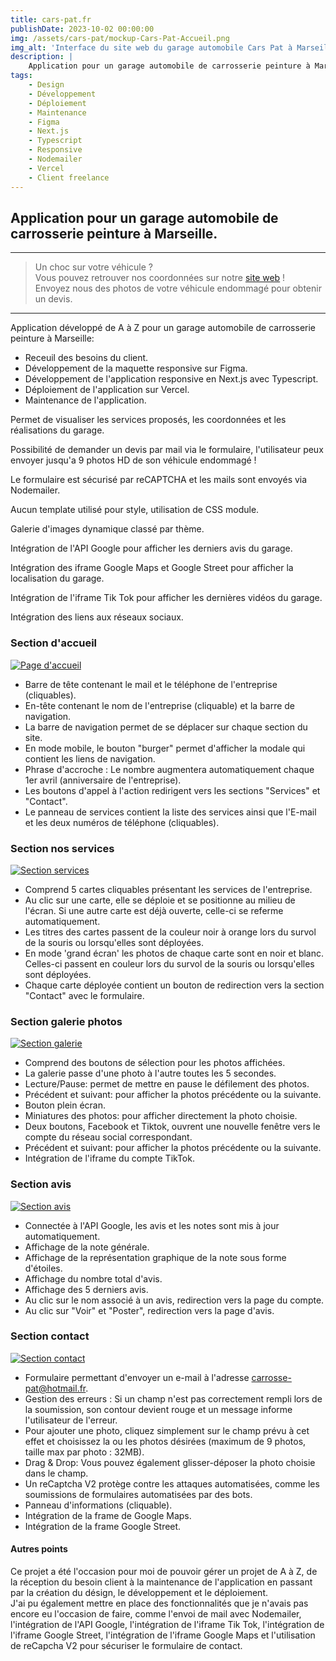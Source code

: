 ```yaml
---
title: cars-pat.fr
publishDate: 2023-10-02 00:00:00
img: /assets/cars-pat/mockup-Cars-Pat-Accueil.png
img_alt: 'Interface du site web du garage automobile Cars Pat à Marseille, spécialisé en carrosserie et peinture'
description: |
    Application pour un garage automobile de carrosserie peinture à Marseille.
tags:
    - Design
    - Développement
    - Déploiement
    - Maintenance
    - Figma
    - Next.js
    - Typescript
    - Responsive
    - Nodemailer
    - Vercel
    - Client freelance
---
```


## Application pour un garage automobile de carrosserie peinture à Marseille.

---

> Un choc sur votre véhicule ?<br>
> Vous pouvez retrouver nos coordonnées sur notre <a href="https://www.cars-pat.fr/" target="_blank">site web</a> !<br>
> Envoyez nous des photos de votre véhicule endommagé pour obtenir un devis.

---

<p>Application développé de A à Z pour un garage automobile de carrosserie peinture à Marseille: </p>
<ul>
  <li>Receuil des besoins du client.</li>
  <li>Développement de la maquette responsive sur Figma.</li>
  <li>Développement de l'application responsive en Next.js avec Typescript.</li>
  <li>Déploiement de l'application sur Vercel.</li>
  <li>Maintenance de l'application.</li>
</ul>

<p>Permet de visualiser les services proposés, les coordonnées et les réalisations du garage.</p>
<p>Possibilité de demander un devis par mail via le formulaire, l'utilisateur peux envoyer jusqu'a 9 photos HD de son véhicule endommagé !</p>
<p>Le formulaire est sécurisé par reCAPTCHA et les mails sont envoyés via Nodemailer.</p>
<p>Aucun template utilisé pour style, utilisation de CSS module.</p>
<p>Galerie d'images dynamique classé par thème.</p>
<p>Intégration de l'API Google pour afficher les derniers avis du garage.</p> 
<p>Intégration des iframe Google Maps et Google Street pour afficher la localisation du garage.</p>
<p> Intégration de l'iframe Tik Tok pour afficher les dernières vidéos du garage.</p>
<p> Intégration des liens aux réseaux sociaux.</p>

### Section d'accueil

<a href="https://www.cars-pat.fr/#accueil" target="\_blank">
  <img src="/assets/cars-pat/mockup-Cars-Pat-Accueil.png" alt="Page d'accueil"/>
</a>

-   Barre de tête contenant le mail et le téléphone de l'entreprise (cliquables).
-   En-tête contenant le nom de l'entreprise (cliquable) et la barre de navigation.
-   La barre de navigation permet de se déplacer sur chaque section du site.
-   En mode mobile, le bouton "burger" permet d'afficher la modale qui contient les liens de navigation.
-   Phrase d'accroche : Le nombre augmentera automatiquement chaque 1er avril (anniversaire de l'entreprise).
-   Les boutons d'appel à l'action redirigent vers les sections "Services" et "Contact".
-   Le panneau de services contient la liste des services ainsi que l'E-mail et les deux numéros de téléphone (cliquables).

### Section nos services

<a href="https://www.cars-pat.fr/#services" target="\_blank">
  <img src="/assets/cars-pat/mockup-Cars-Pat-Services.png" alt="Section services"/>
</a>

-   Comprend 5 cartes cliquables présentant les services de l'entreprise.
-   Au clic sur une carte, elle se déploie et se positionne au milieu de l'écran. Si une autre carte est déjà ouverte, celle-ci se referme automatiquement.
-   Les titres des cartes passent de la couleur noir à orange lors du survol de la souris ou lorsqu'elles sont déployées.
-   En mode 'grand écran' les photos de chaque carte sont en noir et blanc. Celles-ci passent en couleur lors du survol de la souris ou lorsqu'elles sont déployées.
-   Chaque carte déployée contient un bouton de redirection vers la section "Contact" avec le formulaire.

### Section galerie photos

<a href="https://www.cars-pat.fr/#gallery" target="\_blank">
  <img src="/assets/cars-pat/mockup-Cars-Pat-Gallery.png" alt="Section galerie"/>
</a>

-   Comprend des boutons de sélection pour les photos affichées.
-   La galerie passe d'une photo à l'autre toutes les 5 secondes.
-   Lecture/Pause: permet de mettre en pause le défilement des photos.
-   Précédent et suivant: pour afficher la photos précédente ou la suivante.
-   Bouton plein écran.
-   Miniatures des photos: pour afficher directement la photo choisie.
-   Deux boutons, Facebook et Tiktok, ouvrent une nouvelle fenêtre vers le compte du réseau social correspondant.
-   Précédent et suivant: pour afficher la photos précédente ou la suivante.
-   Intégration de l'iframe du compte TikTok.

### Section avis

<a href="https://www.cars-pat.fr/#avis" target="\_blank">
  <img src="/assets/cars-pat/mockup-Cars-Pat-Avis.png" alt="Section avis"/>
</a>

-   Connectée à l'API Google, les avis et les notes sont mis à jour automatiquement.
-   Affichage de la note générale.
-   Affichage de la représentation graphique de la note sous forme d'étoiles.
-   Affichage du nombre total d'avis.
-   Affichage des 5 derniers avis.
-   Au clic sur le nom associé à un avis, redirection vers la page du compte.
-   Au clic sur "Voir" et "Poster", redirection vers la page d'avis.

### Section contact

<a href="https://www.cars-pat.fr/#contact" target="\_blank">
  <img src="/assets/cars-pat/mockup-Cars-Pat-Contact.png" alt="Section contact"/>
</a>

-   Formulaire permettant d'envoyer un e-mail à l'adresse carrosse-pat@hotmail.fr.
-   Gestion des erreurs : Si un champ n'est pas correctement rempli lors de la soumission, son contour devient rouge et un message informe l'utilisateur de l'erreur.
-   Pour ajouter une photo, cliquez simplement sur le champ prévu à cet effet et choisissez la ou les photos désirées (maximum de 9 photos, taille max par photo : 32MB).
-   Drag & Drop: Vous pouvez également glisser-déposer la photo choisie dans le champ.
-   Un reCaptcha V2 protège contre les attaques automatisées, comme les soumissions de formulaires automatisées par des bots.
-   Panneau d'informations (cliquable).
-   Intégration de la frame de Google Maps.
-   Intégration de la frame Google Street.

#### Autres points

Ce projet a été l'occasion pour moi de pouvoir gérer un projet de A à Z, de la réception du besoin client à la maintenance de l'application en passant par la création du désign, le développement et le déploiement. <br>
J'ai pu également mettre en place des fonctionnalités que je n'avais pas encore eu l'occasion de faire, comme l'envoi de mail avec Nodemailer, l'intégration de l'API Google, l'intégration de l'iframe Tik Tok, l'intégration de l'iframe Google Street, l'intégration de l'iframe Google Maps et l'utilisation de reCapcha V2 pour sécuriser le formulaire de contact.
